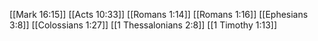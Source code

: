 [[Mark 16:15]]
[[Acts 10:33]]
[[Romans 1:14]]
[[Romans 1:16]]
[[Ephesians 3:8]]
[[Colossians 1:27]]
[[1 Thessalonians 2:8]]
[[1 Timothy 1:13]]

